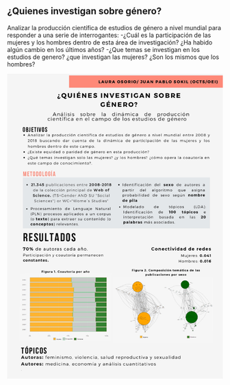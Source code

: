 ## ¿Quienes investigan sobre género?
 
 Analizar la producción científica de estudios de género a nivel mundial para responder a una serie de interrogantes: 
-¿Cuál es la participación de las mujeres y los hombres dentro de esta área de investigación? ¿Ha habido algún cambio en los últimos años? 
-¿Que temas se investigan en los estudios de genero? ¿que investigan las mujeres? ¿Son los mismos que los hombres?

![alt text](https://github.com/juansokil/LatinR_2019/blob/master/03-Resultados/Quienes_Investigan_Sobre_Genero.jpg)

